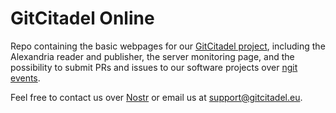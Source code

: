 # GitCitadel Online

Repo containing the basic webpages for our [GitCitadel project](https://github.com/ShadowySupercode), including the Alexandria reader and publisher, the server monitoring page, and the possibility to submit PRs and issues to our software projects over [ngit events](https://gitcitadel.eu/ngit).

Feel free to contact us over [Nostr](https://nosta.me/nprofile1qqsggm4l0xs23qfjwnkfwf6fqcs66s3lz637gaxhl4nwd2vtle8rnfqprfmhxue69uhhg6r9vehhyetnwshxummnw3erztnrdaksz8mhwden5te0dehhxarj9ejkjmn4dej85ampdeaxjeewwdcxzcm9j3xeaa) or email us at [support@gitcitadel.eu](mailto:support@gitcitadel.eu).